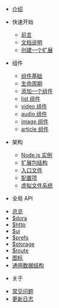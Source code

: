 * [介绍](README.md)

* 快速开始
  - [前言](quickstart/intro)
  - [文档说明](quickstart/doc)
  - [创建一个扩展](quickstart/create_addon)

* 组件
  - [组件基础](component/base)
  - [生命周期](component/lifecycle)
  - [添加一个组件](component/add_component)
  - [list 组件](component/list)
  - [video 组件](component/video)
  - [audio 组件](component/audio)
  - [image 组件](component/image)
  - [article 组件](component/article)

* 架构
  - [Node.js 实例](arch/node)
  - [扩展包结构](arch/tree)
  - [入口文件](arch/main)
  - [配置项](arch/prefs)
  - [虚拟文件系统](arch/fs)

* 全局 API
 - [总览](api/index)
 - [$dora](api/dora)
 - [$http](api/http)
 - [$ui](api/ui)
 - [$prefs](api/prefs)
 - [$storage](api/storage)
 - [$route](api/route)
 - [图标](api/icon)
 - [通用数据结构](api/struct)

* 关于
 - [常见问题](about/faq)
 - [更新日志](about/changelog)

